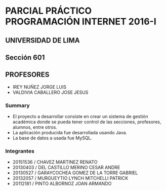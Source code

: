 # PARCIAL PRÁCTICO PROGRAMACIÓN INTERNET 2016-I #
## UNIVERSIDAD DE LIMA ##
## Sección 601 ##

## PROFESORES ##

* IREY NUÑEZ JORGE LUIS
* VALDIVIA CABALLERO JOSE JESUS

### Summary ###

* El proyecto a desarrollar consiste en crear un sistema de gestión académica donde se pueda tener control de las secciones, profesores, alumnos, entre otros. 
* La aplicación producida fue desarrollada usando Java.
* La base de datos a usada fue MySQL.

### Integrantes ###

* 20151536 / CHAVEZ MARTINEZ RENATO
* 20130403 / DEL CASTILLO MERINO CESAR ANDRE
* 20130527 / GARAYCOCHEA GOMEZ DE LA TORRE GABRIEL
* 20132057 / MURGUEYTIO LYNCH MITCHELLI PATRICK
* 20112181 / PINTO ALBORNOZ JOAN ARMANDO